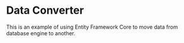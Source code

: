 # Data Converter

This is an example of using Entity Framework Core to move data from database engine to another.